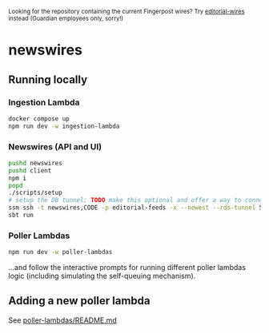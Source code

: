 <sup>Looking for the repository containing the current Fingerpost wires? Try [editorial-wires](https://github.com/guardian/editorial-wires) instead (Guardian employees only, sorry!)</sup>

# newswires

## Running locally

### Ingestion Lambda

```sh
docker compose up
npm run dev -w ingestion-lambda
```

### Newswires (API and UI)

```sh
pushd newswires
pushd client
npm i
popd
./scripts/setup
# setup the DB tunnel; TODO make this optional and offer a way to connect to a local DB
ssm ssh -t newswires,CODE -p editorial-feeds -x --newest --rds-tunnel 5432:newswires,CODE
sbt run
```

### Poller Lambdas
```sh
npm run dev -w poller-lambdas
```
...and follow the interactive prompts for running different poller lambdas logic (including simulating the self-queuing mechanism).

## Adding a new poller lambda

See [poller-lambdas/README.md](poller-lambdas/README.md)
